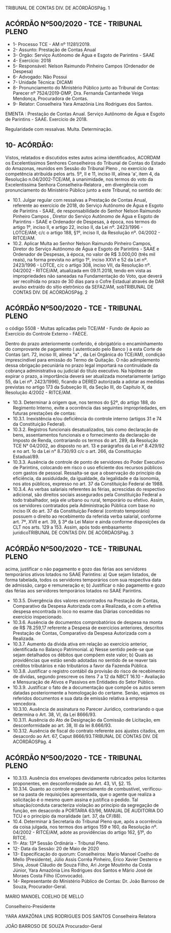 TRIBUNAL DE CONTAS DIV. DE ACÓRDÃOSPág. 1

## ACÓRDÃO Nº500/2020 - TCE - TRIBUNAL PLENO

- 1- Processo TCE - AM nº 11281/2019.
- 2- Assunto: Prestação de Contas Anual
- 3- Órgão: Serviço Autônomo de Água e Esgoto de Parintins - SAAE
- 4- Exercício: 2018
- 5- Responsável: Nelson Raimundo Pinheiro Campos (Ordenador de Despesa)
- 6- Advogado: Não Possui
- 7- Unidade Técnica: DICAMI
- 8- Pronunciamento  do  Ministério  Público  junto  ao  Tribunal  de  Contas: Parecer  nº 7524/2019-DMP, Dra. Fernanda Cantanhede Veiga Mendonça, Procuradora de Contas.
- 9- Relator: Conselheira Yara Amazônia Lins Rodrigues dos Santos.

EMENTA : Prestação de Contas Anual. Serviço Autônomo de Água e Esgoto de Parintins - SAAE. Exercício de 2018.

Regularidade com ressalvas. Multa. Determinação.

## 10-  ACÓRDÃO:

Vistos, relatados e discutidos estes autos acima identificados, ACORDAM os Excelentíssimos Senhores Conselheiros do Tribunal de Contas do Estado do Amazonas, reunidos em Sessão do Tribunal Pleno , no exercício da competência atribuída pelos arts. 5º, II e 11, inciso III, alínea 'a', item 4, da Resolução n.04/2002-TCE/AM, à unanimidade, nos termos do voto da Excelentíssima Senhora Conselheira-Relatora , em divergência com pronunciamento do Ministério Público junto a este Tribunal, no sentido de:

- 10.1. Julgar  regular  com  ressalvas a  Prestação  de  Contas  Anual, referente  ao  exercício  de  2018,  do  Serviço  Autônomo  de  Água  e Esgoto de Parintins - SAAE, de responsabilidade do Senhor Nelson Raimundo  Pinheiro  Campos , Diretor  do  Serviço  Autônomo  de Água e Esgoto de Parintins - SAAE e Ordenador de Despesas, à época, nos termos do artigo 1º, inciso II, e artigo 22, inciso II, da Lei nº.  2423/1996  -  LOTCE/AM;  c/c  o  artigo  188,  §1º,  inciso  II,  da Resolução nº. 04/2002 - RITCE/AM.
- 10.2. Aplicar Multa ao Senhor Nelson Raimundo Pinheiro Campos, Diretor do Serviço Autônomo de Água e Esgoto de Parintins - SAAE e Ordenador de Despesas, à época, no valor de R$ 3.000,00 (três mil reais), na forma prevista no artigo 1º, inciso XXVI e 52 da Lei nº. 2423/1996 - LOTCE, c/c o artigo 308, inciso VII, da Resolução nº. 04/2002 - RITCE/AM, atualizada em 09.11.2018, tendo em vista as impropriedades não saneadas na Fundamentação do Voto, que deverá  ser  recolhida  no  prazo  de  30  dias  para  o  Cofre  Estadual através de DAR avulso extraído do sítio eletrônico da SEFAZ/AM, sobTRIBUNAL DE CONTAS DIV. DE ACÓRDÃOSPág. 2

## ACÓRDÃO Nº500/2020 - TCE - TRIBUNAL PLENO

o código 5508 - Multas aplicadas pelo TCE/AM - Fundo de Apoio ao Exercício do Controle Externo - FAECE.

Dentro do prazo anteriormente conferido, é obrigatório o encaminhamento do comprovante de pagamento ( autenticado pelo Banco ) a esta Corte de Contas (art. 72, inciso III, alínea "a" , da Lei Orgânica  do  TCE/AM),  condição  imprescindível  para  emissão  do Termo de Quitação. O não adimplemento dessa obrigação pecuniária no prazo legal importará na continuidade da cobrança administrativa ou  judicial  do  título  executivo. Na  hipótese  de  expirar  o  prazo,  a importância deverá ser atualizada monetariamente (artigo 55, da Lei nº.  2423/1996),  ficando  a  DERED  autorizada  a  adotar  as  medidas previstas no artigo 173 da Subseção III, da Seção III, do Capítulo X, da Resolução 4/2002 - RITCE/AM.

- 10.3. Determinar à  origem que,  nos  termos  do  §2º,  do  artigo  188,  do Regimento Interno, evite a ocorrência das seguintes impropriedades, em futuras prestações de contas:
- 10.3.1. Inexistência e/ou deficiência do controle interno (artigos 31 e 74 da Constituição Federal).
- 10.3.2. Registros funcionais desatualizados, tais como declaração de bens, assentamentos funcionais e o fornecimento da declaração de Imposto de Renda, contrariando os termos do art. 289, da Resolução TCE N° 04/2002, ao disposto no art. 13 e parágrafos da Lei n° 8.429/92 e no art. 1o da Lei n° 8.730/93 c/c o art. 266, da Constituição Estadual/89.
- 10.3.3. Ausência  de  controle  de  ponto  de  servidores  do  Poder Executivo de Parintins, colocando em risco o uso eficiente dos recursos  públicos  com  gastos  de  pessoal.  Ressalta-se  que  a observação  do  princípio  da  eficiência, da  assiduidade,  da igualdade,  da  legalidade  e  da  isonomia,  nos  atos  públicos, expresso no art. 37 da Constituição Federal de 1988.
- 10.3.4. As  verbas salariais referentes às férias, acrescidas do respectivo  adicional, são  direitos sociais assegurados  pela Constituição Federal a todo trabalhador, seja ele urbano ou rural, temporário  ou  efetivo.  Assim,  os  servidores  contratados  pela Administração  Pública  com  base  no  inciso  IX  do  art.  37  da Constituição Federal (contrato temporário) possuem o direito ao recebimento da referida verba salarial, conforme art. 7º, XVII e art. 39, § 3ª da Lei Maior e ainda conforme disposições da CLT nos  arts.  129  a  153.  Assim,  após  todo  embasamento  jurídicoTRIBUNAL DE CONTAS DIV. DE ACÓRDÃOSPág. 3

## ACÓRDÃO Nº500/2020 - TCE - TRIBUNAL PLENO

acima, justificar o não pagamento e gozo das férias aos  servidores temporários ativos lotados no SAAE Parintins: a) Que  sejam  listados,  de  forma  tabelada,  todos  os  servidores temporários  com  sua  respectiva  data  de  admissão,  cargo  e remuneração e; b) Justificar o não pagamento e gozo das férias aos servidores temporários lotados no SAAE Parintins.

- 10.3.5. Divergência dos valores encontrados na Prestação de Contas, Comparativo da Despesa Autorizada com a Realizada, e com a efetiva despesa encontrada in loco no exame das Diárias concedidas no exercício inspecionado.
- 10.3.6. Ausência  de  documentos  comprobatórios  de  despesa  na monta  de  R$  78.259,17  referente  a  Despesa  de  exercícios anteriores,  descritos  Prestação  de  Contas,  Comparativo  da Despesa Autorizada com a Realizada.
- 10.3.7. Aumento  da  dívida  ativa  em  relação  ao  exercício  anterior, identificada no Balanço Patrimonial. a) Nesse sentido pede-se que sejam detalhados os débitos que compõem este valor; b) Quais as providências que estão sendo adotadas no sentido de se  reaver  tais  créditos  tributários  e  não  tributários  a  favor  da Fazenda Pública.
- 10.3.8. Justificar o registro contábil da provisão do risco de recebimento de dívidas, segundo prescreve os itens 7 a 12 da NBCT 16.10 - Avaliação e Mensuração de Ativos e Passivos em Entidades do Setor Público.
- 10.3.9. Justificar  o  fato  de  a  documentação  que  compõe  os  autos serem  datadas  posteriormente  a  homologação  do  certame. Senão, vejamos os referidos documentos e sua data de emissão relativa à empresa vencedora.
- 10.3.10. Ausência de assinatura no Parecer Jurídico, contrariando o que determina o Art. 38, VI, da Lei 8666/93.
- 10.3.11. Ausência do Ato de Designação da Comissão de Licitação, em desconformidade ao art. 38, III da lei 8.666/93.
- 10.3.12. Ausência de fiscal do contrato referente aos ajustes citados, em desacordo ao Art. 67, Caput 8666/93.TRIBUNAL DE CONTAS DIV. DE ACÓRDÃOSPág. 4

## ACÓRDÃO Nº500/2020 - TCE - TRIBUNAL PLENO

- 10.3.13. Ausência  dos  envelopes  devidamente  rubricados  pelos licitantes proponentes, em desconformidade ao Art. 43, VI, §2. 15.
- 10.3.14. Quanto ao controle e gerenciamento de combustível, verificou-se na pasta de requisições apresentada, que o agente que realiza a solicitação é o mesmo quem assina e justifica o pedido. Tal situação/conduta caracteriza violação ao princípio da segregação  de  função,  em  desacordo  a  PORTARIA  63/96, MANUAL DE AUDITORIA DO TCU e o princípio da moralidade (art. 37, da CF/88).
- 10.4. Determinar à Secretaria do Tribunal Pleno que, após a ocorrência da coisa julgada, nos termos dos artigos 159 e 160, da Resolução nº. 04/2002 - RITCE/AM, adote as providências do artigo 162, §1º, do RITCE.
- 11-  Ata: 13ª Sessão Ordinária - Tribunal Pleno.
- 12-  Data da Sessão: 20 de Maio de 2020
- 13-  Especificação do quorum: Conselheiros: Mario Manoel Coelho de Mello (Presidente), Júlio Assis Corrêa Pinheiro, Érico Xavier Desterro e Silva, Josué Cláudio de Souza Filho, Ari Jorge Moutinho da Costa Júnior, Yara Amazônia Lins Rodrigues dos Santos e Mário José de Moraes Costa Filho (Convocado).
- 14-  Representante  do  Ministério  Público  de  Contas: Dr. João  Barroso  de  Souza, Procurador-Geral.

MARIO MANOEL COELHO DE MELLO

Conselheiro-Presidente

YARA AMAZÔNIA LINS RODRIGUES DOS SANTOS Conselheira Relatora

JOÃO BARROSO DE SOUZA Procurador-Geral